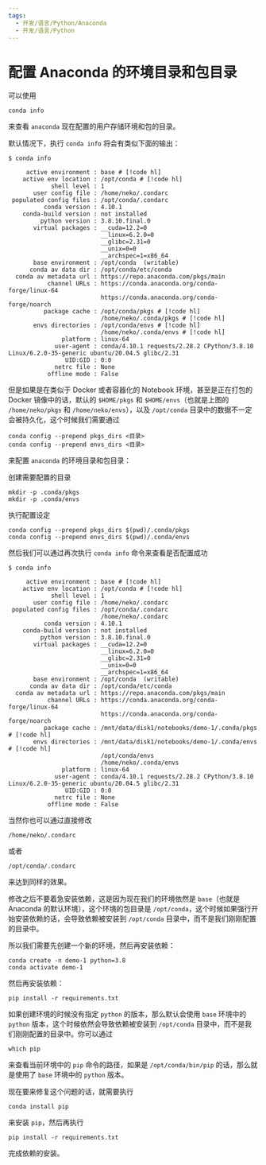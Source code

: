 ```yaml
---
tags:
  - 开发/语言/Python/Anaconda
  - 开发/语言/Python
---
```

# 配置 Anaconda 的环境目录和包目录

可以使用

```shell
conda info
```

来查看 `anaconda` 现在配置的用户存储环境和包的目录。

默认情况下，执行 `conda info` 将会有类似下面的输出：

```shell
$ conda info

     active environment : base # [!code hl]
    active env location : /opt/conda # [!code hl]
            shell level : 1
       user config file : /home/neko/.condarc
 populated config files : /opt/conda/.condarc
          conda version : 4.10.1
    conda-build version : not installed
         python version : 3.8.10.final.0
       virtual packages : __cuda=12.2=0
                          __linux=6.2.0=0
                          __glibc=2.31=0
                          __unix=0=0
                          __archspec=1=x86_64
       base environment : /opt/conda  (writable)
      conda av data dir : /opt/conda/etc/conda
  conda av metadata url : https://repo.anaconda.com/pkgs/main
           channel URLs : https://conda.anaconda.org/conda-forge/linux-64
                          https://conda.anaconda.org/conda-forge/noarch
          package cache : /opt/conda/pkgs # [!code hl]
                          /home/neko/.conda/pkgs # [!code hl]
       envs directories : /opt/conda/envs # [!code hl]
                          /home/neko/.conda/envs # [!code hl]
               platform : linux-64
             user-agent : conda/4.10.1 requests/2.28.2 CPython/3.8.10 Linux/6.2.0-35-generic ubuntu/20.04.5 glibc/2.31
                UID:GID : 0:0
             netrc file : None
           offline mode : False
```

但是如果是在类似于 Docker 或者容器化的 Notebook 环境，甚至是正在打包的 Docker 镜像中的话，默认的 `$HOME/pkgs` 和 `$HOME/envs`（也就是上图的 `/home/neko/pkgs` 和 `/home/neko/envs`），以及 `/opt/conda` 目录中的数据不一定会被持久化，这个时候我们需要通过

```shell
conda config --prepend pkgs_dirs <目录>
conda config --prepend envs_dirs <目录>
```

来配置 `anaconda` 的环境目录和包目录：

创建需要配置的目录

```shell
mkdir -p .conda/pkgs
mkdir -p .conda/envs
```

执行配置设定

```shell
conda config --prepend pkgs_dirs $(pwd)/.conda/pkgs
conda config --prepend envs_dirs $(pwd)/.conda/envs
```

然后我们可以通过再次执行 `conda info` 命令来查看是否配置成功

```shell
$ conda info

     active environment : base # [!code hl]
    active env location : /opt/conda # [!code hl]
            shell level : 1
       user config file : /home/neko/.condarc
 populated config files : /opt/conda/.condarc
                          /home/neko/.condarc
          conda version : 4.10.1
    conda-build version : not installed
         python version : 3.8.10.final.0
       virtual packages : __cuda=12.2=0
                          __linux=6.2.0=0
                          __glibc=2.31=0
                          __unix=0=0
                          __archspec=1=x86_64
       base environment : /opt/conda  (writable)
      conda av data dir : /opt/conda/etc/conda
  conda av metadata url : https://repo.anaconda.com/pkgs/main
           channel URLs : https://conda.anaconda.org/conda-forge/linux-64
                          https://conda.anaconda.org/conda-forge/noarch
          package cache : /mnt/data/disk1/notebooks/demo-1/.conda/pkgs # [!code hl]
       envs directories : /mnt/data/disk1/notebooks/demo-1/.conda/envs # [!code hl]
                          /opt/conda/envs
                          /home/neko/.conda/envs
               platform : linux-64
             user-agent : conda/4.10.1 requests/2.28.2 CPython/3.8.10 Linux/6.2.0-35-generic ubuntu/20.04.5 glibc/2.31
                UID:GID : 0:0
             netrc file : None
           offline mode : False
```

当然你也可以通过直接修改

```shell
/home/neko/.condarc
```

或者

```shell
/opt/conda/.condarc
```

来达到同样的效果。

修改之后不要着急安装依赖，这是因为现在我们的环境依然是 `base`（也就是 Anaconda 的默认环境），这个环境的包目录是 `/opt/conda`，这个时候如果强行开始安装依赖的话，会导致依赖被安装到 `/opt/conda` 目录中，而不是我们刚刚配置的目录中。

所以我们需要先创建一个新的环境，然后再安装依赖：

```shell
conda create -n demo-1 python=3.8
conda activate demo-1
```

然后再安装依赖：

```shell
pip install -r requirements.txt
```

如果创建环境的时候没有指定 `python` 的版本，那么默认会使用 `base` 环境中的 `python` 版本，这个时候依然会导致依赖被安装到 `/opt/conda` 目录中，而不是我们刚刚配置的目录中。你可以通过

```shell
which pip
```

来查看当前环境中的 `pip` 命令的路径，如果是 `/opt/conda/bin/pip` 的话，那么就是使用了 `base` 环境中的 `python` 版本。

现在要来修复这个问题的话，就需要执行

```shell
conda install pip
```

来安装 `pip`，然后再执行

```shell
pip install -r requirements.txt
```

完成依赖的安装。
